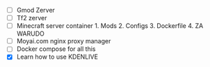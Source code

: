 
- [ ] Gmod Zerver
- [ ] Tf2 zerver
- [ ] Minecraft server container
      1. Mods
      2. Configs
      3. Dockerfile
      4. ZA WARUDO
- [ ] Moyai.com nginx proxy manager
- [ ] Docker compose for all this
- [x] Learn how to use KDENLIVE